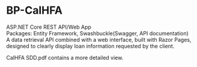 # BP-CalHFA
ASP.NET Core REST API/Web App  
Packages: Entity Framework, Swashbuckle(Swagger, API documentation)  
A data retrieval API combined with a web interface, built with Razor Pages, designed to clearly display loan information requested by the client.

CalHFA SDD.pdf contains a more detailed view.
